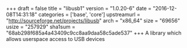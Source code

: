 +++
draft = false
title = "libusb1"
version = "1.0.20-6"
date = "2016-12-08T14:31:18"
categories = ['base', 'core']
upstreamurl = "http://sourceforge.net/projects/libusb"
arch = "x86_64"
size = "69656"
usize = "257929"
sha1sum = "68ab298f685a4a43409c9cc8aa9daa58c5ade537"
+++
A library which allows userspace access to USB devices